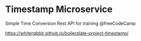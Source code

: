 # Timestamp Microservice

Simple Time Conversion Rest API for training @freeCodeCamp 


https://whiterqbbit.github.io/boilerplate-project-timestamp/
